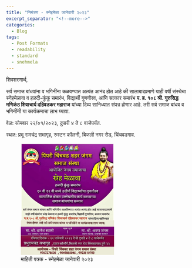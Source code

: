 ```yaml
---
title: "निमंत्रण - स्नेहमेळा जानेवारी २०२३"
excerpt_separator: "<!--more-->"
categories:
  - Blog
tags:
  - Post Formats
  - readability
  - standard
  - snehmela
---
```



शिवशरणार्थ,

सर्व समाज बांधवांना व भगिनींना कळवण्यात अत्यंत आनंद होत आहे की सालाबादप्रमाणे याही वर्षी संस्थेचा स्नेहमेळावा व हळदी-कुंकू समारंभ, विद्यार्थी गुणगौरव, आणि सत्कार समारंभ **प. ब्र. १०८ श्री. गुरुसिद्ध मणिकंठ शिवाचार्य दहिवडकर महाराज** यांच्या दिव्य सानिध्यात संपन्न होणार आहे. तरी सर्व समाज बांधव व भगिनींनी या कार्यक्रमाचा लाभ घ्यावा. 

वेळ: सोमवार २२/०१/२०२३, दुपारी ४ ते ८ वाजेपर्यंत. 

स्थळ: प्रभू रामचंद्र सभागृह, रुस्टन कॉलनी, बिजली नगर रोड, चिंचवडगाव.

<figure>
  <img src="/assets/images/snehmela_2023/snehmela_short.jpg" alt="Snow" style="width:60%">
  <figcaption>माहिती पत्रक - स्नेहमेळा जानेवारी २०२३</figcaption>
</figure>
